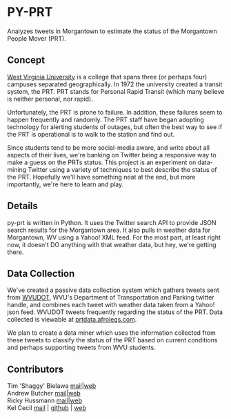 # PY-PRT #

Analyzes tweets in Morgantown to estimate the status of
the Morgantown People Mover (PRT).

## Concept ##
[West Virginia University](http://wvu.edu) is a college that spans three (or
perhaps four) campuses separated geographically. In 1972 the university created
a transit system, the PRT. PRT stands for Personal Rapid Transit (which many
believe is neither personal, nor rapid).

Unfortunately, the PRT is prone to failure. In addition, these failures seem to
happen frequently and randomly. The PRT staff have began adopting technology
for alerting students of outages, but often the best way to see if the PRT is
operational is to walk to the station and find out.

Since students tend to be more social-media aware, and write about all aspects
of their lives, we're banking on Twitter being a responsive way to make a guess
on the PRTs status. This project is an experiment on data-mining Twitter using
a variety of techniques to best describe the status of the PRT. Hopefully we'll
have something neat at the end, but more importantly, we're here to learn and
play.

## Details ##
py-prt is written in Python. It uses the Twitter search API to provide JSON
search results for the Morgantown area. It also pulls in weather data for
Morgantown, WV using a Yahoo! XML feed. For the most part, at least right now,
it doesn't DO anything with that weather data, but hey, we're getting there.

## Data Collection ##
We've created a passive data collection system which gathers tweets
sent from [WVUDOT](https://twitter.com/#!/wvudot), WVU's Department of
Transportation and Parking twitter handle, and combines each tweet
with weather data taken from a Yahoo! json feed. WVUDOT tweets
frequently regarding the status of the PRT. Data collected is viewable
at [prtdata.afrolegs.com](http://prtdata.afrolegs.com).

We plan to create a data miner which uses the information collected
from these tweets to classify the status of the PRT based on current
conditions and perhaps supporting tweets from WVU students.

## Contributors ##
Tim 'Shaggy' Bielawa [mail](mailto:timbielawa@gmail.com)|[web](https://github.com/tbielawa)  
Andrew Butcher [mail](mailto:abutcher@afrolegs.com)|[web](http://afrolegs.com)  
Ricky Hussmann [mail](mailto:ricky.hussmann@gmail.com)|[web](http://rhussmann.com)  
Kel Cecil [mail](mailto:kelcecil@praisechaos.com) | [github](http://github.com/kelcecil) | [web](http://www.praisechaos.com)
